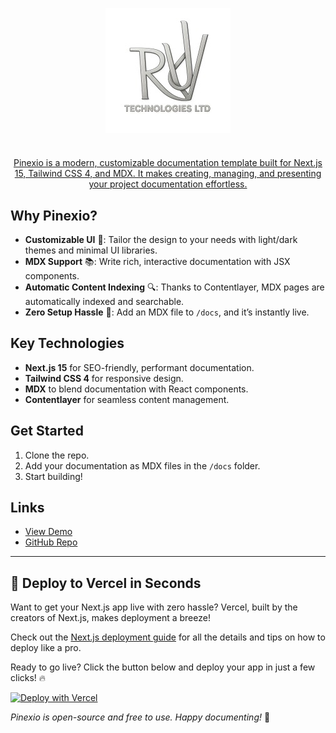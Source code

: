 <a href="https://pinexio.vercel.app/">
<p align="center">
  <img src="./public/logos/rjv_technologies_ltd_logo.jpg"  align="center" alt="fox logo" width="200px">
  <h1 align="center">  </h1>
  <p align="center">
   Pinexio is a modern, customizable documentation template built for Next.js 15, Tailwind CSS 4, and MDX. It makes creating, managing, and presenting your project documentation effortless.
  </p>
</p>
</a>

## Why Pinexio?

- **Customizable UI** 🌈: Tailor the design to your needs with light/dark themes and minimal UI libraries.
- **MDX Support** 📚: Write rich, interactive documentation with JSX components.
- **Automatic Content Indexing** 🔍: Thanks to Contentlayer, MDX pages are automatically indexed and searchable.
- **Zero Setup Hassle** 🚀: Add an MDX file to `/docs`, and it’s instantly live.

## Key Technologies

- **Next.js 15** for SEO-friendly, performant documentation.
- **Tailwind CSS 4** for responsive design.
- **MDX** to blend documentation with React components.
- **Contentlayer** for seamless content management.

## Get Started

1. Clone the repo.
2. Add your documentation as MDX files in the `/docs` folder.
3. Start building!

## Links

- [View Demo](https://pinexio.vercel.app)
- [GitHub Repo](https://github.com/sanjayc208/pinexio)

---

## 🚀 Deploy to Vercel in Seconds

Want to get your Next.js app live with zero hassle? Vercel, built by the creators of Next.js, makes deployment a breeze!

Check out the [Next.js deployment guide](https://nextjs.org/docs/deployment) for all the details and tips on how to deploy like a pro.

Ready to go live? Click the button below and deploy your app in just a few clicks! 🔥

[![Deploy with Vercel](https://vercel.com/button)](https://vercel.com/new/clone?repository-url=https://github.com/sanjayc208/pinexio)

_Pinexio is open-source and free to use. Happy documenting!_ 🚀
